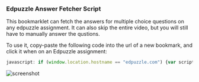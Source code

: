 ### Edpuzzle Answer Fetcher Script

This bookmarklet can fetch the answers for multiple choice questions on any edpuzzle assignment. It can also skip the entire video, but you will still have to manually answer the qustions.

To use it, copy-paste the following code into the url of a new bookmark, and click it when on an Edpuzzle assignment:
```js
javascript: if (window.location.hostname == "edpuzzle.com") {var script = document.body.appendChild(document.createElement("script")); script.src="https://cdn.jsdelivr.net/gh/ading2210/edpuzzle-answers@latest/script.js"; script.remove();} else {alert("Please run this on https://edpuzzle.com/assignments/[assignment_id]/watch")}
```

![screenshot](https://raw.githubusercontent.com/ading2210/edpuzzle-answers/main/images/screenshot1.png)
